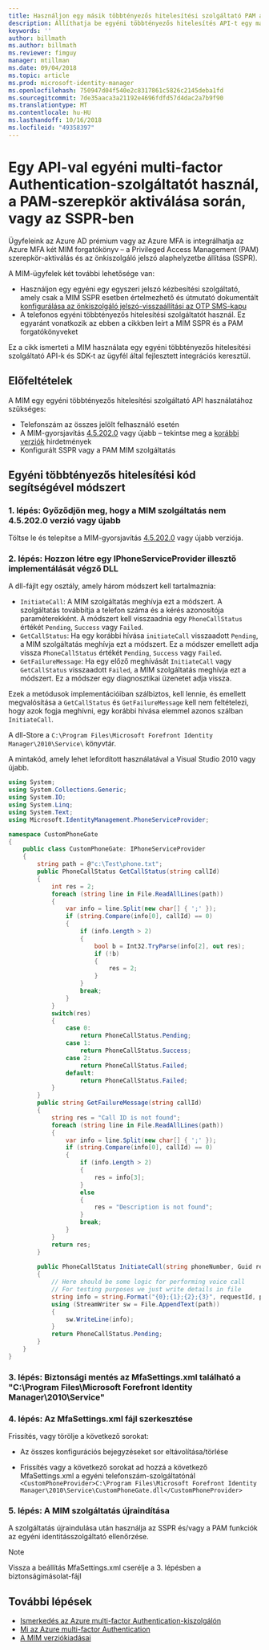 ```yaml
---
title: Használjon egy másik többtényezős hitelesítési szolgáltató PAM aktiválásához egy API-n keresztül vagy az SSPR forgatókönyvben |} A Microsoft Docs
description: Állíthatja be egyéni többtényezős hitelesítés API-t egy második biztonsági szintként, ha a felhasználók szerepköröket aktiválnak a Privileged Access Management és az önkiszolgáló jelszó-visszaállítás használatához.
keywords: ''
author: billmath
ms.author: billmath
ms.reviewer: fimguy
manager: mtillman
ms.date: 09/04/2018
ms.topic: article
ms.prod: microsoft-identity-manager
ms.openlocfilehash: 750947d04f540e2c8317861c5826c2145deba1fd
ms.sourcegitcommit: 7de35aaca3a21192e4696fdfd57d4dac2a7b9f90
ms.translationtype: MT
ms.contentlocale: hu-HU
ms.lasthandoff: 10/16/2018
ms.locfileid: "49358397"
---
```

# <a name="use-a-custom-multi-factor-authentication-provider-via-an-api-during-pam-role-activation-or-in-sspr"></a>Egy API-val egyéni multi-factor Authentication-szolgáltatót használ, a PAM-szerepkör aktiválása során, vagy az SSPR-ben

Ügyfeleink az Azure AD prémium vagy az Azure MFA is integrálhatja az Azure MFA két MIM forgatókönyv – a Privileged Access Management (PAM) szerepkör-aktiválás és az önkiszolgáló jelszó alaphelyzetbe állítása (SSPR).

A MIM-ügyfelek két további lehetősége van:

 - Használjon egy egyéni egy egyszeri jelszó kézbesítési szolgáltató, amely csak a MIM SSPR esetben értelmezhető és útmutató dokumentált [konfigurálása az önkiszolgáló jelszó-visszaállítási az OTP SMS-kapu](https://docs.microsoft.com/en-us/previous-versions/mim/hh824692(v=ws.10))
 - A telefonos egyéni többtényezős hitelesítési szolgáltatót használ. Ez egyaránt vonatkozik az ebben a cikkben leírt a MIM SSPR és a PAM forgatókönyveket

Ez a cikk ismerteti a MIM használata egy egyéni többtényezős hitelesítési szolgáltató API-k és SDK-t az ügyfél által fejlesztett integrációs keresztül.  

## <a name="prerequisites"></a>Előfeltételek

A MIM egy egyéni többtényezős hitelesítési szolgáltató API használatához szükséges:

- Telefonszám az összes jelölt felhasználó esetén
- A MIM-gyorsjavítás [4.5.202.0](https://www.microsoft.com/download/details.aspx?id=57278) vagy újabb – tekintse meg a [korábbi verziók](/reference/version-history.md) hirdetmények
- Konfigurált SSPR vagy a PAM MIM szolgáltatás

## <a name="approach-using-custom-multi-factor-authentication-code"></a>Egyéni többtényezős hitelesítési kód segítségével módszert

### <a name="step-1-ensure-mim-service-is-at-version-452020-or-later"></a>1. lépés: Győződjön meg, hogy a MIM szolgáltatás nem 4.5.202.0 verzió vagy újabb

Töltse le és telepítse a MIM-gyorsjavítás [4.5.202.0](https://www.microsoft.com/download/details.aspx?id=57278) vagy újabb verziója.

### <a name="step-2-create-a-dll-which-implements-the-iphoneserviceprovider-interface"></a>2. lépés: Hozzon létre egy IPhoneServiceProvider illesztő implementálását végző DLL

A dll-fájlt egy osztály, amely három módszert kell tartalmaznia:

- `InitiateCall`: A MIM szolgáltatás meghívja ezt a módszert. A szolgáltatás továbbítja a telefon száma és a kérés azonosítója paraméterekként.  A módszert kell visszaadnia egy `PhoneCallStatus` értékét `Pending`, `Success` vagy `Failed`.
- `GetCallStatus`: Ha egy korábbi hívása `initiateCall` visszaadott `Pending`, a MIM szolgáltatás meghívja ezt a módszert. Ez a módszer emellett adja vissza `PhoneCallStatus` értékét `Pending`, `Success` vagy `Failed`.
- `GetFailureMessage`: Ha egy előző meghívását `InitiateCall` vagy `GetCallStatus` visszaadott `Failed`, a MIM szolgáltatás meghívja ezt a módszert. Ez a módszer egy diagnosztikai üzenetet adja vissza.

Ezek a metódusok implementációiban szálbiztos, kell lennie, és emellett megvalósítása a `GetCallStatus` és `GetFailureMessage` kell nem feltételezi, hogy azok fogja meghívni, egy korábbi hívása elemmel azonos szálban `InitiateCall`.

A dll-Store a `C:\Program Files\Microsoft Forefront Identity Manager\2010\Service\` könyvtár.

A mintakód, amely lehet lefordított használatával a Visual Studio 2010 vagy újabb.

```csharp
using System;
using System.Collections.Generic;
using System.IO;
using System.Linq;
using System.Text;
using Microsoft.IdentityManagement.PhoneServiceProvider;

namespace CustomPhoneGate
{
    public class CustomPhoneGate: IPhoneServiceProvider
    {
        string path = @"c:\Test\phone.txt";
        public PhoneCallStatus GetCallStatus(string callId)
        {
            int res = 2;
            foreach (string line in File.ReadAllLines(path))
            {
                var info = line.Split(new char[] { ';' });
                if (string.Compare(info[0], callId) == 0)
                {
                    if (info.Length > 2)
                    {
                        bool b = Int32.TryParse(info[2], out res);
                        if (!b)
                        {
                            res = 2;
                        }
                    }
                    break;
                }
            }
            switch(res)
            {
                case 0:
                    return PhoneCallStatus.Pending;
                case 1:
                    return PhoneCallStatus.Success;
                case 2:
                    return PhoneCallStatus.Failed;
                default:
                    return PhoneCallStatus.Failed;
            }       
        }
        public string GetFailureMessage(string callId)
        {
            string res = "Call ID is not found";
            foreach (string line in File.ReadAllLines(path))
            {
                var info = line.Split(new char[] { ';' });
                if (string.Compare(info[0], callId) == 0)
                {
                    if (info.Length > 2)
                    {
                        res = info[3];
                    }
                    else
                    {
                        res = "Description is not found";
                    }
                    break;
                }
            }
            return res;            
        }
        
        public PhoneCallStatus InitiateCall(string phoneNumber, Guid requestId, Dictionary<string,object> deliveryAttributes)
        {
            // Here should be some logic for performing voice call
            // For testing purposes we just write details in file             
            string info = string.Format("{0};{1};{2};{3}", requestId, phoneNumber, 0, string.Empty);
            using (StreamWriter sw = File.AppendText(path))
            {
                sw.WriteLine(info);                
            }
            return PhoneCallStatus.Pending;    
        }
    }
}
```
### <a name="step-3-backup-the-mfasettingsxml-located-in-the-cprogram-filesmicrosoft-forefront-identity-manager2010service"></a>3. lépés: Biztonsági mentés az MfaSettings.xml található a "C:\Program Files\Microsoft Forefront Identity Manager\2010\Service"

### <a name="step-4-edit-the-mfasettingsxml-file"></a>4. lépés: Az MfaSettings.xml fájl szerkesztése

Frissítés, vagy törölje a következő sorokat:

- Az összes konfigurációs bejegyzéseket sor eltávolítása/törlése 

- Frissítés vagy a következő sorokat ad hozzá a következő MfaSettings.xml a egyéni telefonszám-szolgáltatónál <br>
`<CustomPhoneProvider>C:\Program Files\Microsoft Forefront Identity Manager\2010\Service\CustomPhoneGate.dll</CustomPhoneProvider>`

### <a name="step-5-restart-mim-service"></a>5. lépés: A MIM szolgáltatás újraindítása

A szolgáltatás újraindulása után használja az SSPR és/vagy a PAM funkciók az egyéni identitásszolgáltató ellenőrzése.

> [!NOTE] 
> Vissza a beállítás MfaSettings.xml cserélje a 3. lépésben a biztonságimásolat-fájl


## <a name="next-steps"></a>További lépések

- [Ismerkedés az Azure multi-factor Authentication-kiszolgálón](https://docs.microsoft.com/en-us/azure/active-directory/authentication/howto-mfaserver-deploy)
- [Mi az Azure multi-factor Authentication](https://docs.microsoft.com/azure/multi-factor-authentication/multi-factor-authentication)
- [A MIM verziókiadásai](./reference/version-history.md)
